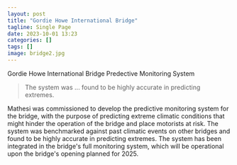 ```yaml
---
layout: post
title: "Gordie Howe International Bridge"
tagline: Single Page
date: 2023-10-01 13:23
categories: []
tags: []
image: bridge2.jpg
---
```


Gordie Howe International Bridge
Predective Monitoring System


<blockquote cite="http://gleesik.ro">
  The system was ... found to be highly accurate in predicting extremes.
  <!-- Simplicity is the <br> ultimate <strong>Sophistication</strong>
  <small>Leonardo da Vinci</small> -->
</blockquote>

Mathesi was commissioned to develop the predictive monitoring system for the bridge, with the purpose of predicting extreme climatic conditions that might hinder the operation of the bridge and place motorists at risk. The system was benchmarked against past climatic events on other bridges and found to be highly accurate in predicting extremes. The system has been integrated in the bridge's full monitoring system, which will be operational upon the bridge's opening planned for 2025.